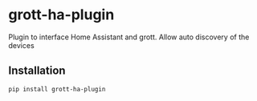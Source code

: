 # grott-ha-plugin

Plugin to interface Home Assistant and grott. Allow auto discovery of the devices

## Installation

```bash
pip install grott-ha-plugin
```

